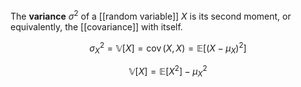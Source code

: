 The **variance** $\sigma^2$ of a [[random variable]] $X$ is its second moment, or equivalently, the [[covariance]] with itself.

$$
\sigma^2_X = \mathbb{V}[X] = \mathop{\mathrm{cov}}(X, X) = \mathbb{E}\left[\left(X - \mu_X \right)^2\right]
$$

$$
\mathbb{V}[X] = \mathbb{E}\big[X^2\big] - \mu_X^2
$$